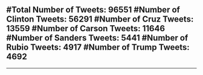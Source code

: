 #Total Number of Tweets: 96551 
#Number of Clinton Tweets: 56291
#Number of Cruz Tweets: 13559
#Number of Carson Tweets: 11646
#Number of Sanders Tweets: 5441
#Number of Rubio Tweets: 4917
#Number of Trump Tweets: 4692
---
---

